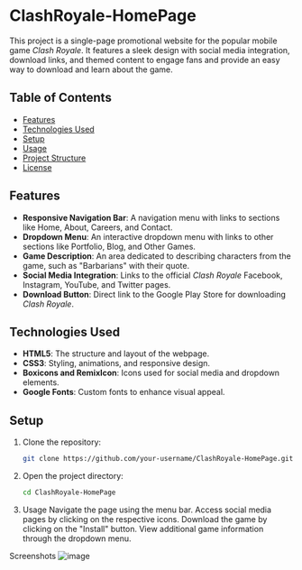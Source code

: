 # ClashRoyale-HomePage


This project is a single-page promotional website for the popular mobile game *Clash Royale*. It features a sleek design with social media integration, download links, and themed content to engage fans and provide an easy way to download and learn about the game.

## Table of Contents

- [Features](#features)
- [Technologies Used](#technologies-used)
- [Setup](#setup)
- [Usage](#usage)
- [Project Structure](#project-structure)
- [License](#license)

## Features

- **Responsive Navigation Bar**: A navigation menu with links to sections like Home, About, Careers, and Contact.
- **Dropdown Menu**: An interactive dropdown menu with links to other sections like Portfolio, Blog, and Other Games.
- **Game Description**: An area dedicated to describing characters from the game, such as "Barbarians" with their quote.
- **Social Media Integration**: Links to the official *Clash Royale* Facebook, Instagram, YouTube, and Twitter pages.
- **Download Button**: Direct link to the Google Play Store for downloading *Clash Royale*.

## Technologies Used

- **HTML5**: The structure and layout of the webpage.
- **CSS3**: Styling, animations, and responsive design.
- **Boxicons and RemixIcon**: Icons used for social media and dropdown elements.
- **Google Fonts**: Custom fonts to enhance visual appeal.

## Setup

1. Clone the repository:
   ```bash
   git clone https://github.com/your-username/ClashRoyale-HomePage.git

2. Open the project directory:
   ```bash
   cd ClashRoyale-HomePage


3. Usage
  Navigate the page using the menu bar.
  Access social media pages by clicking on the respective icons.
  Download the game by clicking on the "Install" button.
  View additional game information through the dropdown menu.
  
Screenshots
![image](https://github.com/user-attachments/assets/48a4886d-cd8f-427b-9155-b63be4a4ffe4)

